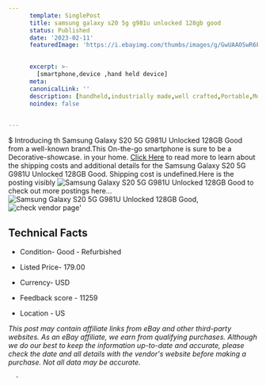 ```yaml
---
      template: SinglePost
      title: samsung galaxy s20 5g g981u unlocked 128gb good
      status: Published
      date: '2023-02-11'
      featuredImage: 'https://i.ebayimg.com/thumbs/images/g/GwUAAOSwR6FirPMy/s-l225.jpg'
       

      excerpt: >-
        [smartphone,device ,hand held device]
      meta:
      canonicalLink: ''
      description: [handheld,industrially made,well crafted,Portable,Mobile,Compact,Convenient,Lightweight,Maneuverable,Man-portable,Miniature,Carriable,Hand-held,Light,Holdable,Transportable,Mobile device,Pocket-sized,On-the-go,Wireless,Cordless,Compact size,Convenient size, smartphone,device ,hand held device]
      noindex: false
      

---
```

$
      Introducing th Samsung Galaxy S20 5G G981U Unlocked 128GB Good from a well-known brand.This On-the-go smartphone is sure to be a Decorative-showcase. in your home. [Click Here](https://www.ebay.com/itm/334470159283?hash=item4ddff99bb3%3Ag%3AGwUAAOSwR6FirPMy&amdata=enc%3AAQAHAAAA4L4JwqjJer%2BucH035AykpFSPM9XNa2ROSAQDALZHaL%2FfX8%2BaK%2FXkti7H9OG%2BvregdMTo6HFTlkLNL93NV%2FRnu1%2BrW3RKEdRY8ZHNDi2gxnKioVj%2BbH6LX9XzI3eUSp6yHZFtgj4j9csCuoSD059P58mH1DpdvPrYV%2FeQxNnuGvLWMEw20NcadNOahm9OhQ4ZrReAMY2%2B5A2mEmoR6Pm59RHf%2FS4BWLD0Y9xRU9RAz%2FOqVzOo3QLmVcBN3Py5GabJxI2%2BKesoMMZ4ZbM5oyQseFtVEILSf%2F9V0JPVwkU89jql&mkevt=1&mkcid=1&mkrid=711-53200-19255-0&campid=%253CePNCampaignId%253E&customid=%253CreferenceId%253E&toolid=10049) to read more to learn about the shipping costs and additional details for the Samsung Galaxy S20 5G G981U Unlocked 128GB Good. Shipping cost is undefined.Here is the posting visibly ![Samsung Galaxy S20 5G G981U Unlocked 128GB Good](https://i.ebayimg.com/thumbs/images/g/GwUAAOSwR6FirPMy/s-l225.jpg) to check out more postings here... ![Samsung Galaxy S20 5G G981U Unlocked 128GB Good](https://i.ebayimg.com/images/g/GwUAAOSwR6FirPMy/s-l1200.jpg), ![check vendor page](https://origin-galleryplus.ebayimg.com/ws/web/334470159283_2_0_1/225x225.jpg,https://origin-galleryplus.ebayimg.com/ws/web/334470159283_3_0_1/225x225.jpg,https://origin-galleryplus.ebayimg.com/ws/web/334470159283_4_0_1/225x225.jpg,https://origin-galleryplus.ebayimg.com/ws/web/334470159283_5_0_1/225x225.jpg,https://origin-galleryplus.ebayimg.com/ws/web/334470159283_6_0_1/225x225.jpg,https://origin-galleryplus.ebayimg.com/ws/web/334470159283_7_0_1/225x225.jpg,https://origin-galleryplus.ebayimg.com/ws/web/334470159283_8_0_1/225x225.jpg,https://origin-galleryplus.ebayimg.com/ws/web/334470159283_9_0_1/225x225.jpg,https://origin-galleryplus.ebayimg.com/ws/web/334470159283_10_0_1/225x225.jpg,https://origin-galleryplus.ebayimg.com/ws/web/334470159283_11_0_1/225x225.jpg,https://origin-galleryplus.ebayimg.com/ws/web/334470159283_12_0_1/225x225.jpg)'

      

 ## Technical Facts 



     
      

 - Condition- Good - Refurbished 


      

 - Listed Price- 179.00 


      

 - Currency- USD 


      

 - Feedback score - 11259 


      

 - Location - US 


      
      

 *_This post may contain affiliate links from eBay and other third-party websites. As an eBay affiliate, we earn from qualifying purchases. Although we do our best to keep the information up-to-date and accurate, please check the date and all details with the vendor's website before making a purchase. Not all data may be accurate._*




      -
